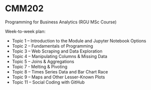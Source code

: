 # CMM202

Programming for Business Analytics (RGU MSc Course)

Week-to-week plan:

* Topic 1 – Introduction to the Module and Jupyter Notebook Options
* Topic 2 – Fundamentals of Programming
* Topic 3 – Web Scraping and Data Exploration
* Topic 4 – Manipulating Columns & Missing Data
* Topic 5 – Joins & Aggregations
* Topic 7 - Melting & Pivoting
* Topic 8 – Times Series Data and Bar Chart Race
* Topic 9 – Maps and Other Lesser-Known Plots
* Topic 11 – Social Coding with GitHub
